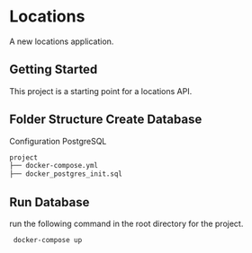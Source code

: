 # Locations

A new locations application.

## Getting Started
This project is a starting point for a locations API.

## Folder Structure Create Database
Configuration PostgreSQL 
```bash
project
├── docker-compose.yml
├── docker_postgres_init.sql
```

## Run  Database
run the following command in the root directory for the project.
```bash
 docker-compose up
```
